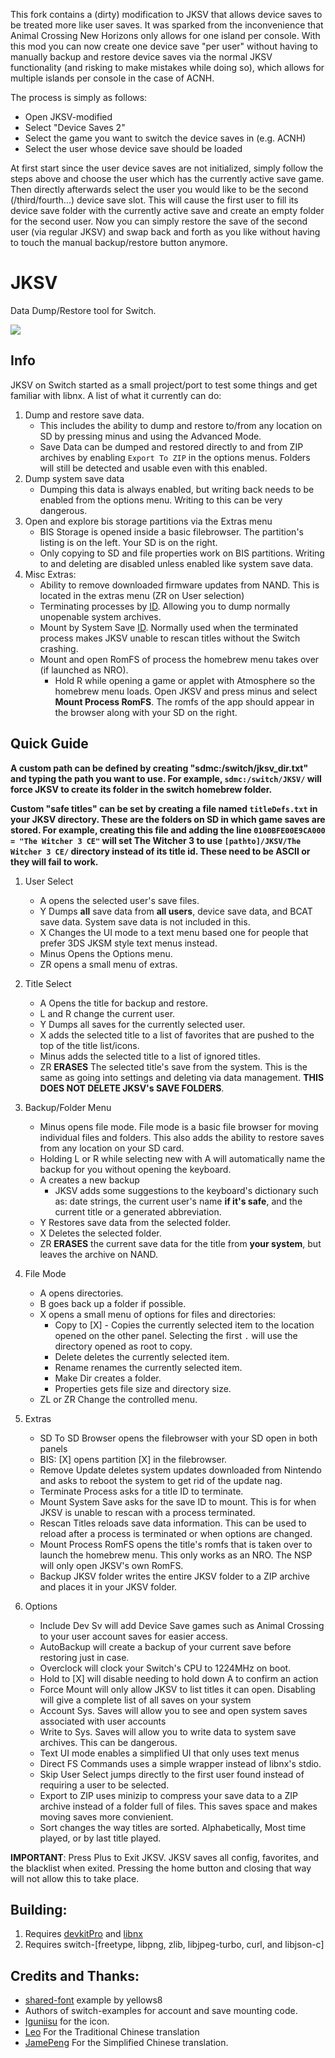This fork contains a (dirty) modification to JKSV that allows device saves to be treated more like user saves.
It was sparked from the inconvenience that Animal Crossing New Horizons only allows for one island per console.
With this mod you can now create one device save "per user" without having to manually backup and restore device saves via the normal JKSV functionality (and risking to make mistakes while doing so), which allows for multiple islands per console in the case of ACNH.

The process is simply as follows:
* Open JKSV-modified
* Select "Device Saves 2"
* Select the game you want to switch the device saves in (e.g. ACNH)
* Select the user whose device save should be loaded

At first start since the user device saves are not initialized, simply follow the steps above and choose the user which has the currently active save game. Then directly afterwards select the user you would like to be the second (/third/fourth...) device save slot. This will cause the first user to fill its device save folder with the currently active save and create an empty folder for the second user. Now you can simply restore the save of the second user (via regular JKSV) and swap back and forth as you like without having to touch the manual backup/restore button anymore.

# JKSV

Data Dump/Restore tool for Switch.

<img src="https://i.imgur.com/3hAVzkQ.jpg"/>

## Info
JKSV on Switch started as a small project/port to test some things and get familiar with libnx. A list of what it currently can do:
1. Dump and restore save data.
    * This includes the ability to dump and restore to/from any location on SD by pressing minus and using the Advanced Mode.
	* Save Data can be dumped and restored directly to and from ZIP archives by enabling `Export To ZIP` in the options menus. Folders will still be detected and usable even with this enabled.
2. Dump system save data
    * Dumping this data is always enabled, but writing back needs to be enabled from the options menu. Writing to this can be very dangerous.
3. Open and explore bis storage partitions via the Extras menu
    * BIS Storage is opened inside a basic filebrowser. The partition's listing is on the left. Your SD is on the right.
    * Only copying to SD and file properties work on BIS partitions. Writing to and deleting are disabled unless enabled like system save data.
4. Misc Extras:
    * Ability to remove downloaded firmware updates from NAND. This is located in the extras menu (ZR on User selection)
    * Terminating processes by [ID](https://switchbrew.org/wiki/Title_list#System_Modules). Allowing you to dump normally unopenable system archives.
    * Mount by System Save [ID](https://switchbrew.org/wiki/Flash_Filesystem#System_Savegames). Normally used when the terminated process makes JKSV unable to rescan titles without the Switch crashing.
	* Mount and open RomFS of process the homebrew menu takes over (if launched as NRO).
		* Hold R while opening a game or applet with Atmosphere so the homebrew menu loads. Open JKSV and press minus and select **Mount Process RomFS**. The romfs of the app should appear in the browser along with your SD on the right.

## Quick Guide
**A custom path can be defined by creating "sdmc:/switch/jksv_dir.txt" and typing the path you want to use. For example, `sdmc:/switch/JKSV/` will force JKSV to create its folder in the switch homebrew folder.**

**Custom "safe titles" can be set by creating a file named `titleDefs.txt` in your JKSV directory. These are the folders on SD in which game saves are stored. For example, creating this file and adding the line `0100BFE00E9CA000 = "The Witcher 3 CE"` will set The Witcher 3 to use `[pathto]/JKSV/The Witcher 3 CE/` directory instead of its title id. These need to be ASCII or they will fail to work.**

1. User Select
	* A opens the selected user's save files. 
	* Y Dumps __all__ save data from __all users__, device save data, and BCAT save data. System save data is not included in this.
	* X Changes the UI mode to a text menu based one for people that prefer 3DS JKSM style text menus instead.
	* Minus Opens the Options menu.
	* ZR opens a small menu of extras.
	
2. Title Select
	* A Opens the title for backup and restore.
	* L and R change the current user.
	* Y Dumps all saves for the currently selected user.
	* X adds the selected title to a list of favorites that are pushed to the top of the title list/icons.
	* Minus adds the selected title to a list of ignored titles.
	* ZR __ERASES__ The selected title's save from the system. This is the same as going into settings and deleting via data management. __THIS DOES NOT DELETE JKSV's SAVE FOLDERS__.
	
3. Backup/Folder Menu
	* Minus opens file mode. File mode is a basic file browser for moving individual files and folders. This also adds the ability to restore saves from any location on your SD card.
	* Holding L or R while selecting new with A will automatically name the backup for you without opening the keyboard.
	* A creates a new backup
	    * JKSV adds some suggestions to the keyboard's dictionary such as: date strings, the current user's name **if it's safe**, and the current title or a generated abbreviation.
	* Y Restores save data from the selected folder.
	* X Deletes the selected folder.
	* ZR __ERASES__ the current save data for the title from __your system__, but leaves the archive on NAND.

4. File Mode
	* A opens directories. 
	* B goes back up a folder if possible.
	* X opens a small menu of options for files and directories:
		* Copy to [X] - Copies the currently selected item to the location opened on the other panel. Selecting the first `.` will use the directory opened as root to copy.
		* Delete deletes the currently selected item.
		* Rename renames the currently selected item.
		* Make Dir creates a folder.
		* Properties gets file size and directory size.
	* ZL or ZR Change the controlled menu.
	
5. Extras
	* SD To SD Browser opens the filebrowser with your SD open in both panels
	* BIS: [X] opens partition [X] in the filebrowser.
	* Remove Update deletes system updates downloaded from Nintendo and asks to reboot the system to get rid of the update nag.
	* Terminate Process asks for a title ID to terminate.
	* Mount System Save asks for the save ID to mount. This is for when JKSV is unable to rescan with a process terminated.
	* Rescan Titles reloads save data information. This can be used to reload after a process is terminated or when options are changed.
	* Mount Process RomFS opens the title's romfs that is taken over to launch the homebrew menu. This only works as an NRO. The NSP will only open JKSV's own RomFS.
	* Backup JKSV folder writes the entire JKSV folder to a ZIP archive and places it in your JKSV folder.
	
6. Options
	* Include Dev Sv will add Device Save games such as Animal Crossing to your user account saves for easier access.
	* AutoBackup will create a backup of your current save before restoring just in case.
	* Overclock will clock your Switch's CPU to 1224MHz on boot.
	* Hold to [X] will disable needing to hold down A to confirm an action
	* Force Mount will only allow JKSV to list titles it can open. Disabling will give a complete list of all saves on your system
	* Account Sys. Saves will allow you to see and open system saves associated with user accounts
	* Write to Sys. Saves will allow you to write data to system save archives. This can be dangerous.
	* Text UI mode enables a simplified UI that only uses text menus
	* Direct FS Commands uses a simple wrapper instead of libnx's stdio.
	* Skip User Select jumps directly to the first user found instead of requiring a user to be selected.
	* Export to ZIP uses minizip to compress your save data to a ZIP archive instead of a folder full of files. This saves space and makes moving saves more convienient.
	* Sort changes the way titles are sorted. Alphabetically, Most time played, or by last title played.
	
**IMPORTANT**: Press Plus to Exit JKSV. JKSV saves all config, favorites, and the blacklist when exited. Pressing the home button and closing that way will not allow this to take place.

## Building:
1. Requires [devkitPro](https://devkitpro.org/) and [libnx](https://github.com/switchbrew/libnx)
2. Requires switch-[freetype, libpng, zlib, libjpeg-turbo, curl, and libjson-c]

## Credits and Thanks:
* [shared-font](https://github.com/switchbrew/switch-portlibs-examples) example by yellows8
* Authors of switch-examples for account and save mounting code.
* [Iguniisu](https://github.com/igniscitrinus) for the icon.
* [Leo](https://github.com/qazrfv1234) For the Traditional Chinese translation
* [JamePeng](https://github.com/JamePeng) For the Simplified Chinese translation.
